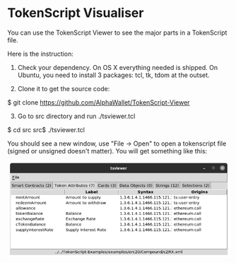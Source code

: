 
# TokenScript Visualiser

You can use the TokenScript Viewer to see the major parts in a TokenScript file.

Here is the instruction:

1. Check your dependency. On OS X everything needed is shipped. On Ubuntu, you need to install 3 packages: tcl, tk, tdom at the outset.

2. Clone it to get the source code:

$ git clone https://github.com/AlphaWallet/TokenScript-Viewer

3. Go to src directory and run ./tsviewer.tcl

$ cd src
src$ ./tsviewer.tcl

You should see a new window, use "File -> Open" to open a tokenscript file (signed or unsigned doesn't matter). You will get something like this:

![Screenshot](snapshot.png)

